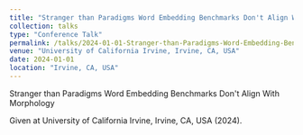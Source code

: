 ```yaml
---
title: "Stranger than Paradigms Word Embedding Benchmarks Don't Align With Morphology"
collection: talks
type: "Conference Talk"
permalink: /talks/2024-01-01-Stranger-than-Paradigms-Word-Embedding-Benchmarks-
venue: "University of California Irvine, Irvine, CA, USA"
date: 2024-01-01
location: "Irvine, CA, USA"
---
```


Stranger than Paradigms Word Embedding Benchmarks Don't Align With Morphology

Given at University of California Irvine, Irvine, CA, USA (2024).
